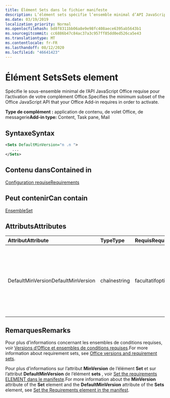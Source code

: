 ```yaml
---
title: Élément Sets dans le fichier manifeste
description: L’élément sets spécifie l’ensemble minimal d’API JavaScript pour Office requis pour l’activation de votre complément Office.
ms.date: 03/19/2019
localization_priority: Normal
ms.openlocfilehash: bd8f8311bb06a8e9e98fc408aece6395ab5643b1
ms.sourcegitcommit: cc6886b47c84ac37a3c957ff85dd0ed526ca5e43
ms.translationtype: MT
ms.contentlocale: fr-FR
ms.lasthandoff: 08/12/2020
ms.locfileid: "46641423"
---
```

# <a name="sets-element"></a><span data-ttu-id="8d746-103">Élément Sets</span><span class="sxs-lookup"><span data-stu-id="8d746-103">Sets element</span></span>

<span data-ttu-id="8d746-104">Spécifie le sous-ensemble minimal de l’API JavaScript Office requise pour l’activation de votre complément Office.</span><span class="sxs-lookup"><span data-stu-id="8d746-104">Specifies the minimum subset of the Office JavaScript API that your Office Add-in requires in order to activate.</span></span>

<span data-ttu-id="8d746-105">**Type de complément :** application de contenu, de volet Office, de messagerie</span><span class="sxs-lookup"><span data-stu-id="8d746-105">**Add-in type:** Content, Task pane, Mail</span></span>

## <a name="syntax"></a><span data-ttu-id="8d746-106">Syntaxe</span><span class="sxs-lookup"><span data-stu-id="8d746-106">Syntax</span></span>

```XML
<Sets DefaultMinVersion="n .n ">
   ...
</Sets>
```

## <a name="contained-in"></a><span data-ttu-id="8d746-107">Contenu dans</span><span class="sxs-lookup"><span data-stu-id="8d746-107">Contained in</span></span>

[<span data-ttu-id="8d746-108">Configuration requise</span><span class="sxs-lookup"><span data-stu-id="8d746-108">Requirements</span></span>](requirements.md)

## <a name="can-contain"></a><span data-ttu-id="8d746-109">Peut contenir</span><span class="sxs-lookup"><span data-stu-id="8d746-109">Can contain</span></span>

[<span data-ttu-id="8d746-110">Ensemble</span><span class="sxs-lookup"><span data-stu-id="8d746-110">Set</span></span>](set.md)

## <a name="attributes"></a><span data-ttu-id="8d746-111">Attributs</span><span class="sxs-lookup"><span data-stu-id="8d746-111">Attributes</span></span>

|<span data-ttu-id="8d746-112">Attribut</span><span class="sxs-lookup"><span data-stu-id="8d746-112">Attribute</span></span>|<span data-ttu-id="8d746-113">Type</span><span class="sxs-lookup"><span data-stu-id="8d746-113">Type</span></span>|<span data-ttu-id="8d746-114">Requis</span><span class="sxs-lookup"><span data-stu-id="8d746-114">Required</span></span>|<span data-ttu-id="8d746-115">Description</span><span class="sxs-lookup"><span data-stu-id="8d746-115">Description</span></span>|
|:-----|:-----|:-----|:-----|
|<span data-ttu-id="8d746-116">DefaultMinVersion</span><span class="sxs-lookup"><span data-stu-id="8d746-116">DefaultMinVersion</span></span>|<span data-ttu-id="8d746-117">chaîne</span><span class="sxs-lookup"><span data-stu-id="8d746-117">string</span></span>|<span data-ttu-id="8d746-118">facultatif</span><span class="sxs-lookup"><span data-stu-id="8d746-118">optional</span></span>|<span data-ttu-id="8d746-119">Spécifie la valeur par défaut de l’attribut **MinVersion** pour tous les éléments [Set](set.md) enfants.</span><span class="sxs-lookup"><span data-stu-id="8d746-119">Specifies the default **MinVersion** attribute value for all child [Set](set.md) elements.</span></span> <span data-ttu-id="8d746-120">La valeur par défaut est « 1.1 ».</span><span class="sxs-lookup"><span data-stu-id="8d746-120">The default value is "1.1".</span></span>|

## <a name="remarks"></a><span data-ttu-id="8d746-121">Remarques</span><span class="sxs-lookup"><span data-stu-id="8d746-121">Remarks</span></span>

<span data-ttu-id="8d746-122">Pour plus d’informations concernant les ensembles de conditions requises, voir [Versions d’Office et ensembles de conditions requises](../../develop/office-versions-and-requirement-sets.md).</span><span class="sxs-lookup"><span data-stu-id="8d746-122">For more information about requirement sets, see [Office versions and requirement sets](../../develop/office-versions-and-requirement-sets.md).</span></span>

<span data-ttu-id="8d746-123">Pour plus d’informations sur l’attribut **MinVersion** de l’élément **Set** et sur l’attribut **DefaultMinVersion** de l’élément **sets** , voir [Set the requirements ELEMENT dans le manifeste](../../develop/specify-office-hosts-and-api-requirements.md#set-the-requirements-element-in-the-manifest).</span><span class="sxs-lookup"><span data-stu-id="8d746-123">For more information about the **MinVersion** attribute of the **Set** element and the **DefaultMinVersion** attribute of the **Sets** element, see [Set the Requirements element in the manifest](../../develop/specify-office-hosts-and-api-requirements.md#set-the-requirements-element-in-the-manifest).</span></span>

